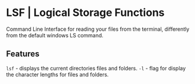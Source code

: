 # LSF | Logical Storage Functions
Command Line Interface for reading your files from the terminal, differently from the default windows LS command.

## Features
`lsf` - displays the current directories files and folders.
`-l` - flag for display the character lengths for files and folders.